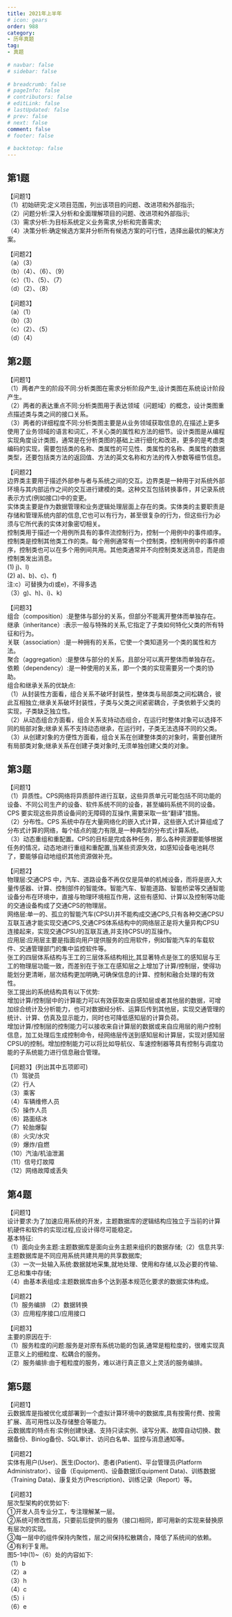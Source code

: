 ```yaml
---  
title: 2021年上半年  
# icon: gears  
order: 988  
category:  
- 历年真题  
tag:  
- 真题  
  
# navbar: false  
# sidebar: false  
  
# breadcrumb: false  
# pageInfo: false  
# contributors: false  
# editLink: false  
# lastUpdated: false  
# prev: false  
# next: false  
comment: false  
# footer: false  
  
# backtotop: false  
---  
```

## 第1题 ##

【问题1】  
（1）初始研究:定义项目范围，列出该项目的问题、改进项和外部指示;  
（2）问题分析:深入分析和全面理解项目的问题、改进项和外部指示;  
（3）需求分析:为目标系统定义业务需求,分析和完善需求;  
（4）决策分析:确定候选方案并分析所有候选方案的可行性，选择出最优的解决方案。  
  
【问题2】  
（a）（3）  
（b）（4）、（6）、（9）  
（c）（1）、（5）、（7）  
（d）（2）、（8）  
  
【问题3】  
（a）（1）  
（b）（3）  
（c）（2）、（5）  
（d）（4）  


## 第2题 ##

【问题1】  
（1）两者产生的阶段不同:分析类图在需求分析阶段产生,设计类图在系统设计阶段产生。  
（2）两者的表达重点不同:分析类图用于表达领域（问题域）的概念，设计类图重点描述类与类之间的接口关系。  
（3）两者的详细程度不同:分析类图主要是从业务领域获取信息的,在描述上更多使用了业务领域的语言和词汇，不关心类的属性和方法的细节。设计类图是从编程实现角度设计类图，通常是在分析类图的基础上进行细化和改进，更多的是考虑类编码的实现，需要包括类的名称、类属性的可见性、类属性的名称、类属性的数据类型，还要包括类方法的返回值、方法的英文名称和方法的传入参数等细节信息。  
  
【问题2】  
边界类主要用于描述外部参与者与系统之间的交互。边界类是一种用于对系统外部环境与其内部运作之间的交互进行建模的类。这种交互包括转换事件，并记录系统表示方式(例如接口)中的变更。  
实体类主要是作为数据管理和业务逻辑处理层面上存在的类。实体类的主要职责是存储和管理系统内部的信息,它也可以有行为，甚至很复杂的行为，但这些行为必须与它所代表的实体对象密切相关。  
控制类用于描述一个用例所具有的事件流控制行为，控制一个用例中的事件顺序。控制类是控制其他类工作的类。每个用例通常有一个控制类，控制用例中的事件顺序，控制类也可以在多个用例间共用。其他类通常并不向控制类发送消息，而是由控制类发出消息。  
(1) j)、l)  
(2) a)、b)、c)、f)  
注:c）可替换为d)或e)，不得多选  
（3）g)、h)、i)、k)  
  
【问题3】  
组合（composition）:是整体与部分的关系，但部分不能离开整体而单独存在。  
继承（inheritance）:表示一般与特殊的关系,它指定了子类如何特化父类的所有特征和行为。  
关联（association）:是一种拥有的关系，它使一个类知道另一个类的属性和方法。  
聚合（aggregation）:是整体与部分的关系，且部分可以离开整体而单独存在。  
依赖（dependency）:是一种使用的关系，即一个类的实现需要另一个类的协助。  
组合和继承关系的优缺点:  
（1）从封装性方面看，组合关系不破坏封装性，整体类与局部类之间松耦合，彼此互相独立;继承关系破坏封装性，子类与父类之间紧密耦合，子类依赖于父类的实现，子类缺乏独立性。  
（2）从动态组合方面看，组合关系支持动态组合，在运行时整体对象可以选择不同的局部对象;继承关系不支持动态继承，在运行时，子类无法选择不同的父类。  
（3）从创建对象的方便性方面看，组合关系在创建整体类的对象时，需要创建所有局部类对象;继承关系在创建子类对象时,无须单独创建父类的对象。  


## 第3题 ##

【问题1】  
（1）异质性。CPS网络将异质部件进行互联，这些异质单元可能包括不同功能的设备、不同公司生产的设备、软件系统不同的设备，甚至编码系统不同的设备。CPS 要实现这些异质设备间的无障碍的互操作,需要采取一些“翻译”措施。  
（2）分布性。CPS 系统中存在大量网络化的嵌入式计算，这些嵌入式计算组成了分布式计算的网络，每个结点的能力有限,是一种典型的分布式计算系统。  
（3）动态重组和重配置。CPS的目标是完成各种任务，那么各种资源要能够根据任务的情况，动态地进行重组和重配置,当某些资源失效，如感知设备电池耗尽了，要能够自动地组织其他资源做补充。  
  
【问题2】  
物理层:交通CPS 中，汽车、道路设备不再仅仅是简单的机械设备，而将是嵌入大量传感器、计算、控制部件的智能体。智能汽车、智能道路、智能桥梁等交通智能设备分布在环境中，直接与物理环境相互作用，这些有感知、计算以及控制等功能的交通设备构成了交通CPS的物理层。  
网络层:单一的、孤立的智能汽车(CPSU)并不能构成交通CPS,只有各种交通CPSU互联互通才能实现交通CPS,交通CPS体系结构中的网络层正是将大量异构CPSU连接起来，实现交通CPSU的互联互通,并支持CPSU的互操作。  
应用层:应用层主要是指面向用户提供服务的应用软件，例如智能汽车的车载软件、交通管理部门的集中监控软件等。  
张工的四层体系结构与王工的三层体系结构相比,其显著特点是张工的感知层与王工的物理层功能一致，而差别在于张工在感知层之上增加了计算/控制层，使得功能划分更清晰，层次结构更加明确,可确保信息的计算、控制和融合处理的有效性。  
张工提出的系统结构具有以下优势:  
增加计算/控制层中的计算能力可以有效获取来自感知层或者其他层的数据，可增加综合统计及分析能力，也可对数据经分析、运算后传到其他层，实现交通管理的统计、计算、仿真及显示能力，同时也可降低感知层的计算负荷。  
增加计算/控制层的控制能力可以接收来自计算层的数据或来自应用层的用户控制信息，加工处理后生成控制命令，经网络层传送到感知层和计算层，实现对感知层CPSU的控制。增加控制能力可以将比如导航仪、车速控制器等具有控制与调度功能的子系统能力进行信息融合管理。  
  
【问题3】(列出其中五项即可)  
（1）驾驶员  
（2）行人  
（3）乘客  
（4）车辆维修人员  
（5）操作人员  
（6）路面结冰  
（7）轮胎爆裂  
（8）火灾/水灾  
（9）爆炸/自燃  
（10）汽油/机油泄漏  
（11）信号灯故障  
（12）网络故障或丢失  


## 第4题 ##

【问题1】  
设计要求:为了加速应用系统的开发，主题数据库的逻辑结构应独立于当前的计算机硬件和软件的实现过程,应设计得尽可能稳定。  
基本特征:  
（1）面向业务主题:主题数据库是面向业务主题来组织的数据存储;（2）信息共享:主题数据库是不同应用系统共建共用的共享数据库;  
（3）一次一处输入系统:数据就地采集,就地处理、使用和存储,以及必要的传输、汇总和集中存储;  
（4）由基本表组成:主题数据库由多个达到基本规范化要求的数据实体构成。  
  
【问题2】  
（1）服务编排 （2）数据转换  
（3）应用程序接口/应用接口  
  
【问题3】  
主要的原因在于:  
（1）服务粒度的问题:服务是对原有系统功能的包装,通常是粗粒度的，很难实现真正意义上的细粒度、松耦合的服务。  
（2）服务编排:由于粗粒度的服务，难以进行真正意义上灵活的服务编排。  


## 第5题 ##

【问题1】  
云数据库是指被优化或部署到一个虚拟计算环境中的数据库,具有按需付费、按需扩展、高可用性以及存储整合等能力。  
云数据库的特点有:实例创建快速、支持只读实例、读写分离、故障自动切换、数据备份、Binlog备份、SQL审计、访问白名单、监控与消息通知等。  
  
【问题2】  
实体有用户(User)、医生(Doctor)、患者(Patient)、平台管理员(Platform Administrator）、设备（Equipment)、设备数据(Equipment Data)、训练数据（Training Data)、康复处方(Prescription)、训练记录（Report）等。  
  
【问题3】  
层次型架构的优势如下:  
①开发人员专业分工，专注理解某一层。  
②系统可修改性高，只要前后提供的服务（接口)相同，即可用新的实现来替换原有层次的实现。  
③每一层中的组件保持内聚性，层之间保持松散耦合，降低了系统间的依赖。  
④有利于复用。  
图5-1中(1)~（6）处的内容如下:  
（1）b  
（2）a  
（3）h  
（4）c  
（5）i  
（6）e  

